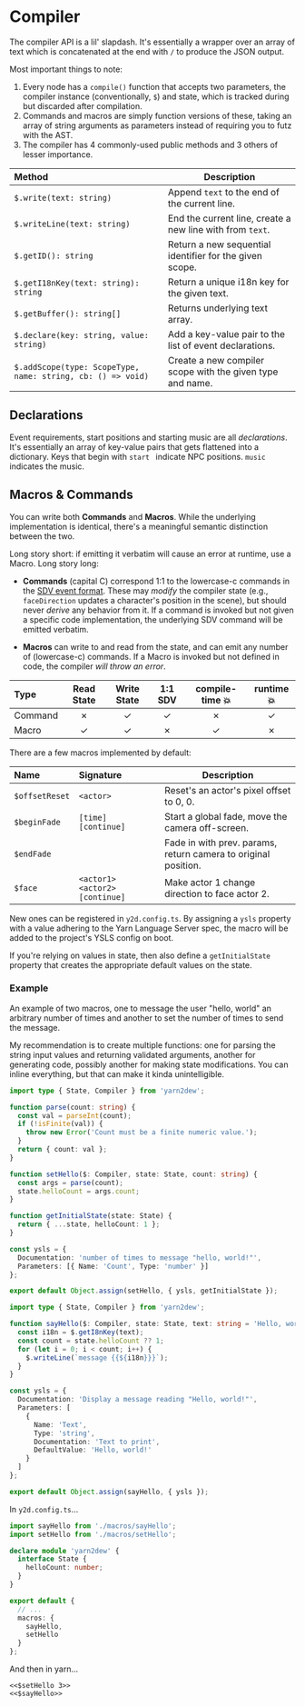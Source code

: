 # Compiler

The compiler API is a lil' slapdash. It's essentially a wrapper over an array of text which is concatenated at the end with `/` to produce the JSON output.

Most important things to note:

1.  Every node has a `compile()` function that accepts two parameters, the compiler instance (conventionally, `$`) and state, which is tracked during but discarded after compilation.
2.  Commands and macros are simply function versions of these, taking an array of string arguments as parameters instead of requiring you to futz with the AST.
3.  The compiler has 4 commonly-used public methods and 3 others of lesser importance.

| Method                                                      | Description                                               |
| :---------------------------------------------------------- | --------------------------------------------------------- |
| `$.write(text: string)`                                     | Append `text` to the end of the current line.             |
| `$.writeLine(text: string)`                                 | End the current line, create a new line with from `text`. |
| `$.getID(): string`                                         | Return a new sequential identifier for the given scope.   |
| `$.getI18nKey(text: string): string`                        | Return a unique i18n key for the given text.              |
| `$.getBuffer(): string[]`                                   | Returns underlying text array.                            |
| `$.declare(key: string, value: string)`                     | Add a key-value pair to the list of event declarations.   |
| `$.addScope(type: ScopeType, name: string, cb: () => void)` | Create a new compiler scope with the given type and name. |

## Declarations

Event requirements, start positions and starting music are all _declarations_. It's essentially an array of key-value pairs that gets flattened into a dictionary. Keys that begin with `start ` indicate NPC positions. `music` indicates the music.

## Macros & Commands

You can write both **Commands** and **Macros**. While the underlying implementation is identical, there's a meaningful semantic distinction between the two.

Long story short: if emitting it verbatim will cause an error at runtime, use a Macro. Long story long:

- **Commands** (capital C) correspond 1:1 to the lowercase-c commands in the [SDV event format](https://stardewvalleywiki.com/Modding:Event_data#Event_scripts). These may _modify_ the compiler state (e.g., `faceDirection` updates a character's position in the scene), but should never _derive_ any behavior from it. If a command is invoked but not given a specific code implementation, the underlying SDV command will be emitted verbatim.

- **Macros** can write to and read from the state, and can emit any number of (lowercase-c) commands. If a Macro is invoked but not defined in code, the compiler _will throw an error_.

| Type    | Read State | Write State | 1:1 SDV | compile-time 💥 | runtime 💥 |
| :------ | :--------: | :---------: | :-----: | :-------------: | :--------: |
| Command |     ✗      |      ✓      |    ✓    |        ✗        |     ✓      |
| Macro   |     ✓      |      ✓      |    ✗    |        ✓        |     ✗      |

There are a few macros implemented by default:

| Name           | Signature                      | Description                                                    |
| :------------- | :----------------------------- | -------------------------------------------------------------- |
| `$offsetReset` | `<actor>`                      | Reset's an actor's pixel offset to 0, 0.                       |
| `$beginFade`   | `[time] [continue]`            | Start a global fade, move the camera off-screen.               |
| `$endFade`     |                                | Fade in with prev. params, return camera to original position. |
| `$face`        | `<actor1> <actor2> [continue]` | Make actor 1 change direction to face actor 2.                 |

New ones can be registered in `y2d.config.ts`. By assigning a `ysls` property with a value adhering to the Yarn Language Server spec, the macro will be added to the project's YSLS config on boot.

If you're relying on values in state, then also define a `getInitialState` property that creates the appropriate default values on the state.

### Example

An example of two macros, one to message the user "hello, world" an arbitrary number of times and another to set the number of times to send the message.

My recommendation is to create multiple functions: one for parsing the string input values and returning validated arguments, another for generating code, possibly another for making state modifications. You can inline everything, but that can make it kinda unintelligible.

```ts
import type { State, Compiler } from 'yarn2dew';

function parse(count: string) {
  const val = parseInt(count);
  if (!isFinite(val)) {
    throw new Error('Count must be a finite numeric value.');
  }
  return { count: val };
}

function setHello($: Compiler, state: State, count: string) {
  const args = parse(count);
  state.helloCount = args.count;
}

function getInitialState(state: State) {
  return { ...state, helloCount: 1 };
}

const ysls = {
  Documentation: 'number of times to message "hello, world!"',
  Parameters: [{ Name: 'Count', Type: 'number' }]
};

export default Object.assign(setHello, { ysls, getInitialState });
```

```ts
import type { State, Compiler } from 'yarn2dew';

function sayHello($: Compiler, state: State, text: string = 'Hello, world!') {
  const i18n = $.getI8nKey(text);
  const count = state.helloCount ?? 1;
  for (let i = 0; i < count; i++) {
    $.writeLine(`message {{${i18n}}}`);
  }
}

const ysls = {
  Documentation: 'Display a message reading "Hello, world!"',
  Parameters: [
    {
      Name: 'Text',
      Type: 'string',
      Documentation: 'Text to print',
      DefaultValue: 'Hello, world!'
    }
  ]
};

export default Object.assign(sayHello, { ysls });
```

In `y2d.config.ts`...

```ts
import sayHello from './macros/sayHello';
import setHello from './macros/setHello';

declare module 'yarn2dew' {
  interface State {
    helloCount: number;
  }
}

export default {
  // ...
  macros: {
    sayHello,
    setHello
  }
};
```

And then in yarn...

```yarn
<<$setHello 3>>
<<$sayHello>>
```
